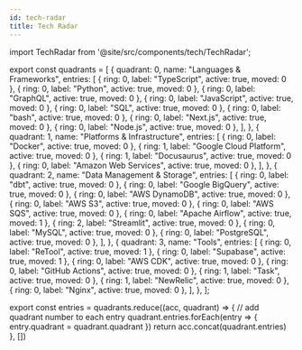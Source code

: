 ```yaml
---
id: tech-radar
title: Tech Radar
---
```


import TechRadar from '@site/src/components/tech/TechRadar';

export const quadrants = [
  {
    quadrant: 0,
    name: "Languages & Frameworks",
    entries: [
      { ring: 0, label: "TypeScript", active: true, moved: 0 },
      { ring: 0, label: "Python", active: true, moved: 0 },
      { ring: 0, label: "GraphQL", active: true, moved: 0 },
      { ring: 0, label: "JavaScript", active: true, moved: 0 },
      { ring: 0, label: "SQL", active: true, moved: 0 },
      { ring: 0, label: "bash", active: true, moved: 0 },
      { ring: 0, label: "Next.js", active: true, moved: 0 },
      { ring: 0, label: "Node.js", active: true, moved: 0 },
    ],
  },
  {
    quadrant: 1,
    name: "Platforms & Infrastructure",
    entries: [
      { ring: 0, label: "Docker", active: true, moved: 0 },
      { ring: 1, label: "Google Cloud Platform", active: true, moved: 0 },
      { ring: 1, label: "Docusaurus", active: true, moved: 0 },
      { ring: 0, label: "Amazon Web Services", active: true, moved: 0 },
    ],
  },
  {
    quadrant: 2,
    name: "Data Management & Storage",
    entries: [
      { ring: 0, label: "dbt", active: true, moved: 0 },
      { ring: 0, label: "Google BigQuery", active: true, moved: 0 },
      { ring: 0, label: "AWS DynamoDB", active: true, moved: 0 },
      { ring: 0, label: "AWS S3", active: true, moved: 0 },
      { ring: 0, label: "AWS SQS", active: true, moved: 0 },
      { ring: 0, label: "Apache Airflow", active: true, moved: 1 },
      { ring: 2, label: "Streamlit", active: true, moved: 0 },
      { ring: 0, label: "MySQL", active: true, moved: 0 },
      { ring: 0, label: "PostgreSQL", active: true, moved: 0 },
    ],
  },
  {
    quadrant: 3,
    name: "Tools",
    entries: [
      { ring: 0, label: "ReTool", active: true, moved: 1 },
      { ring: 0, label: "Supabase", active: true, moved: 1 },
      { ring: 0, label: "AWS CDK", active: true, moved: 0 },
      { ring: 0, label: "GitHub Actions", active: true, moved: 0 },
      { ring: 1, label: "Task", active: true, moved: 0 },
      { ring: 1, label: "NewRelic", active: true, moved: 0 },
      { ring: 0, label: "Nginx", active: true, moved: 0 },
    ],
  },
];


export const entries = quadrants.reduce((acc, quadrant) => {
  // add quadrant number to each entry
  quadrant.entries.forEach(entry => {
    entry.quadrant = quadrant.quadrant
  })
  return acc.concat(quadrant.entries)
}, [])

<TechRadar entries={entries} />